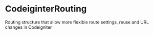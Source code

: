 # CodeiginterRouting
Routing structure that allow more flexible route settings, reuse and URL changes in Codeigniter
